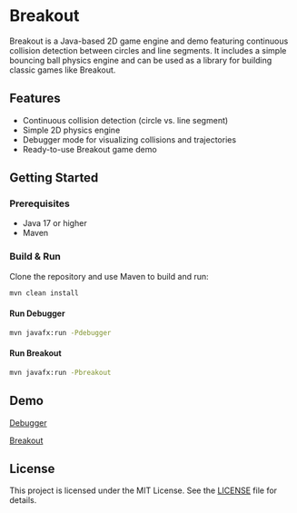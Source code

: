 
# Breakout

Breakout is a Java-based 2D game engine and demo featuring continuous collision detection between circles and line segments. It includes a simple bouncing ball physics engine and can be used as a library for building classic games like Breakout.

## Features

- Continuous collision detection (circle vs. line segment)
- Simple 2D physics engine
- Debugger mode for visualizing collisions and trajectories
- Ready-to-use Breakout game demo

## Getting Started

### Prerequisites

- Java 17 or higher
- Maven

### Build & Run

Clone the repository and use Maven to build and run:

```sh
mvn clean install
```

#### Run Debugger

```sh
mvn javafx:run -Pdebugger
```

#### Run Breakout

```sh
mvn javafx:run -Pbreakout
```

## Demo

[Debugger](https://github.com/user-attachments/assets/62305376-e13d-450e-813e-401cba68d1da)

[Breakout](https://github.com/user-attachments/assets/a72b0965-f39b-416f-b196-5c04f24f3f87)

## License

This project is licensed under the MIT License. See the [LICENSE](LICENSE) file for details.
